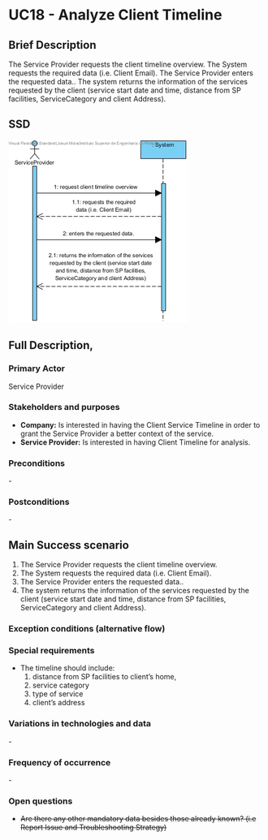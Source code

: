 # UC18 - Analyze Client Timeline

## Brief Description

The Service Provider requests the client timeline overview. The System requests the required data (i.e. Client Email). The Service Provider enters the requested data.. The system returns the information of the services requested by the client (service start date and time, distance from SP facilities, ServiceCategory and client Address).


## SSD
![SSD_UC18.jpg](SSD_UC18.jpg)

## Full Description,

### Primary Actor

Service Provider

### Stakeholders and purposes

* **Company:** Is interested in having the Client Service Timeline in order to grant the Service Provider a better context of the service.
* **Service Provider:** Is interested in having Client Timeline for analysis.

### Preconditions
\-

### Postconditions
\-

## Main Success scenario 
1. The Service Provider requests the client timeline overview.
2. The System requests the required data (i.e. Client Email).
3. The Service Provider enters the requested data..
4. The system returns the information of the services requested by the client (service start date and time, distance from SP facilities, ServiceCategory and client Address).


### Exception conditions (alternative flow)


### Special requirements
* The timeline should include:
	1. distance from SP facilities to client’s home,
	2. service category
	3. type of service
	4. client’s address
	

### Variations in technologies and data
\-

### Frequency of occurrence
\-

### Open questions

* ~~Are there any other mandatory data besides those already known? (i.e Report Issue and Troubleshooting Strategy)~~